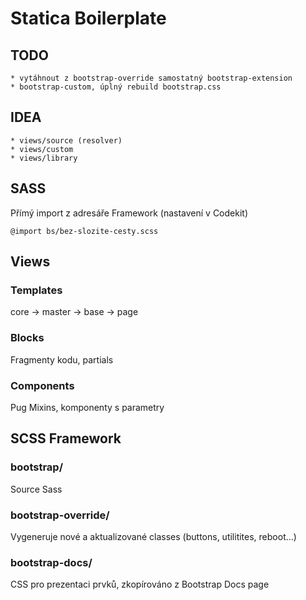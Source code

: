 # Statica Boilerplate

## TODO
    * vytáhnout z bootstrap-override samostatný bootstrap-extension
    * bootstrap-custom, úplný rebuild bootstrap.css

## IDEA
    * views/source (resolver)
    * views/custom 
    * views/library

## SASS

Přímý import z adresáře Framework (nastavení v Codekit)

    @import bs/bez-slozite-cesty.scss

## Views

### Templates

core -> master → base -> page

### Blocks

Fragmenty kodu, partials

### Components 

Pug Mixins, komponenty s parametry

## SCSS Framework

### bootstrap/

Source Sass

### bootstrap-override/

Vygeneruje nové a aktualizované classes (buttons, utilitites, reboot...)

### bootstrap-docs/

CSS pro prezentaci prvků, zkopírováno z Bootstrap Docs page